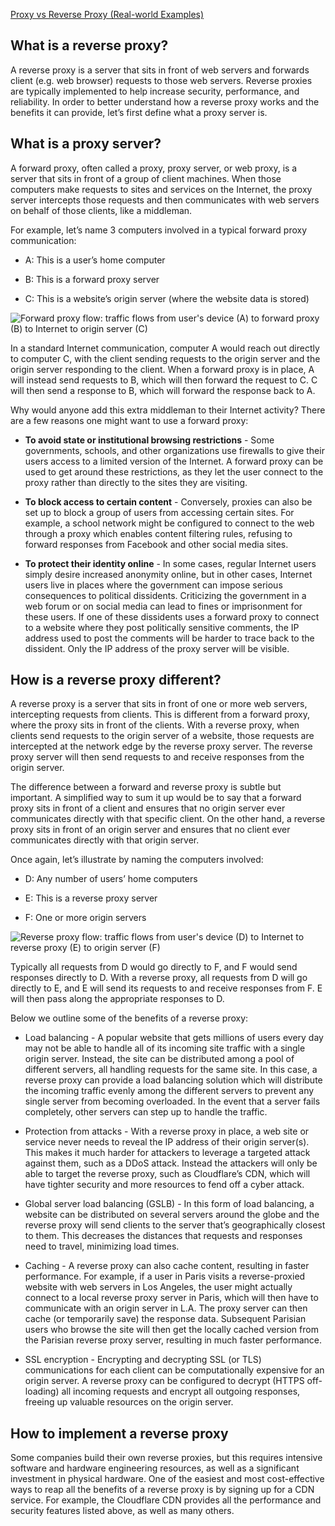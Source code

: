
[Proxy vs Reverse Proxy (Real-world Examples)](https://www.youtube.com/watch?v=4NB0NDtOwIQ)

## What is a reverse proxy?

A reverse proxy is a server that sits in front of web servers and forwards client (e.g. web browser) requests to those web servers. Reverse proxies are typically implemented to help increase security, performance, and reliability. In order to better understand how a reverse proxy works and the benefits it can provide, let’s first define what a proxy server is.

## What is a proxy server?

A forward proxy, often called a proxy, proxy server, or web proxy, is a server that sits in front of a group of client machines. When those computers make requests to sites and services on the Internet, the proxy server intercepts those requests and then communicates with web servers on behalf of those clients, like a middleman.

For example, let’s name 3 computers involved in a typical forward proxy communication:

- A: This is a user’s home computer

- B: This is a forward proxy server

- C: This is a website’s origin server (where the website data is stored)


![Forward proxy flow: traffic flows from user's device (A) to forward proxy (B) to Internet to origin server (C)](https://lh7-rt.googleusercontent.com/docsz/AD_4nXfGFf8EvN2gj_vhEygj4VEc19MUs056hzT630-ql2JHd2BNh3WJY_ga7ixNyGOO-GZfOokc4Pv2bJTn4W40j28F1CBzvuMx4C0-1DVzOE2w_xd4YiYXFfsaP1-ZAtY4L0Fgalxgo5nIJR-QLxSCiaf9CgCN?key=THPmhLSMwaIy8Wmmm5bvoA "Forward Proxy Flow")

In a standard Internet communication, computer A would reach out directly to computer C, with the client sending requests to the origin server and the origin server responding to the client. When a forward proxy is in place, A will instead send requests to B, which will then forward the request to C. C will then send a response to B, which will forward the response back to A.

Why would anyone add this extra middleman to their Internet activity? There are a few reasons one might want to use a forward proxy:

- **To avoid state or institutional browsing restrictions** - Some governments, schools, and other organizations use firewalls to give their users access to a limited version of the Internet. A forward proxy can be used to get around these restrictions, as they let the user connect to the proxy rather than directly to the sites they are visiting.

- **To block access to certain content** - Conversely, proxies can also be set up to block a group of users from accessing certain sites. For example, a school network might be configured to connect to the web through a proxy which enables content filtering rules, refusing to forward responses from Facebook and other social media sites.

- **To protect their identity online** - In some cases, regular Internet users simply desire increased anonymity online, but in other cases, Internet users live in places where the government can impose serious consequences to political dissidents. Criticizing the government in a web forum or on social media can lead to fines or imprisonment for these users. If one of these dissidents uses a forward proxy to connect to a website where they post politically sensitive comments, the IP address used to post the comments will be harder to trace back to the dissident. Only the IP address of the proxy server will be visible.


## How is a reverse proxy different?

A reverse proxy is a server that sits in front of one or more web servers, intercepting requests from clients. This is different from a forward proxy, where the proxy sits in front of the clients. With a reverse proxy, when clients send requests to the origin server of a website, those requests are intercepted at the network edge by the reverse proxy server. The reverse proxy server will then send requests to and receive responses from the origin server.

The difference between a forward and reverse proxy is subtle but important. A simplified way to sum it up would be to say that a forward proxy sits in front of a client and ensures that no origin server ever communicates directly with that specific client. On the other hand, a reverse proxy sits in front of an origin server and ensures that no client ever communicates directly with that origin server.

Once again, let’s illustrate by naming the computers involved:

- D: Any number of users’ home computers
    
- E: This is a reverse proxy server
    
- F: One or more origin servers
    

![Reverse proxy flow: traffic flows from user's device (D) to Internet to reverse proxy (E) to origin server (F)](https://lh7-rt.googleusercontent.com/docsz/AD_4nXf1R0Galxcbh3VYLKhhuhS4SocM2mAKlrENC_BtxAP_Y9ni0mW532PqxksTkTZkcNZQYtXrEtXeHUT9gDhYLa2xYS_JPkc0Gqb2n0g9K-bmH6WtMA-45S7EJiD-jIwR05btDMKx7yryFC7JPRHp4mB0Tcsd?key=THPmhLSMwaIy8Wmmm5bvoA "Reverse Proxy Flow")

Typically all requests from D would go directly to F, and F would send responses directly to D. With a reverse proxy, all requests from D will go directly to E, and E will send its requests to and receive responses from F. E will then pass along the appropriate responses to D.

Below we outline some of the benefits of a reverse proxy:

- Load balancing - A popular website that gets millions of users every day may not be able to handle all of its incoming site traffic with a single origin server. Instead, the site can be distributed among a pool of different servers, all handling requests for the same site. In this case, a reverse proxy can provide a load balancing solution which will distribute the incoming traffic evenly among the different servers to prevent any single server from becoming overloaded. In the event that a server fails completely, other servers can step up to handle the traffic.

- Protection from attacks - With a reverse proxy in place, a web site or service never needs to reveal the IP address of their origin server(s). This makes it much harder for attackers to leverage a targeted attack against them, such as a DDoS attack. Instead the attackers will only be able to target the reverse proxy, such as Cloudflare’s CDN, which will have tighter security and more resources to fend off a cyber attack.

- Global server load balancing (GSLB) - In this form of load balancing, a website can be distributed on several servers around the globe and the reverse proxy will send clients to the server that’s geographically closest to them. This decreases the distances that requests and responses need to travel, minimizing load times.

- Caching - A reverse proxy can also cache content, resulting in faster performance. For example, if a user in Paris visits a reverse-proxied website with web servers in Los Angeles, the user might actually connect to a local reverse proxy server in Paris, which will then have to communicate with an origin server in L.A. The proxy server can then cache (or temporarily save) the response data. Subsequent Parisian users who browse the site will then get the locally cached version from the Parisian reverse proxy server, resulting in much faster performance.

- SSL encryption - Encrypting and decrypting SSL (or TLS) communications for each client can be computationally expensive for an origin server. A reverse proxy can be configured to decrypt (HTTPS off-loading) all incoming requests and encrypt all outgoing responses, freeing up valuable resources on the origin server.

## How to implement a reverse proxy

Some companies build their own reverse proxies, but this requires intensive software and hardware engineering resources, as well as a significant investment in physical hardware. One of the easiest and most cost-effective ways to reap all the benefits of a reverse proxy is by signing up for a CDN service. For example, the Cloudflare CDN provides all the performance and security features listed above, as well as many others.

  